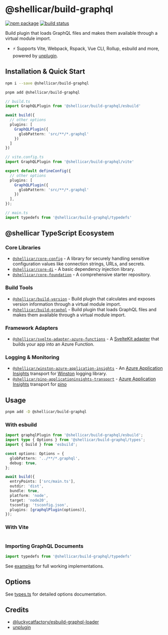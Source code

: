# @shellicar/build-graphql

[![npm package](https://img.shields.io/npm/v/@shellicar/build-graphql.svg)](https://npmjs.com/package/@shellicar/build-graphql)
[![build status](https://github.com/shellicar/build-graphql/actions/workflows/node.js.yml/badge.svg)](https://github.com/shellicar/build-graphql/actions/workflows/node.js.yml)

Build plugin that loads GraphQL files and makes them available through a virtual module import.

- ⚡️ Supports Vite, Webpack, Rspack, Vue CLI, Rollup, esbuild and more, powered by [unplugin].

## Installation & Quick Start

```sh
npm i --save @shellicar/build-graphql
```

```sh
pnpm add @shellicar/build-graphql
```

```ts
// build.ts
import GraphQLPlugin from '@shellicar/build-graphql/esbuild'

await build({
  // other options
  plugins: [
    GraphQLPlugin({ 
      globPattern: 'src/**/*.graphql'
    })
  ]
})
```

```ts
// vite.config.ts
import GraphQLPlugin from '@shellicar/build-graphql/vite'

export default defineConfig({
  // other options
  plugins: [
    GraphQLPlugin({ 
      globPattern: 'src/**/*.graphql'
    })
  ],
});
```

```ts
// main.ts
import typedefs from '@shellicar/build-graphql/typedefs'
```

<!-- BEGIN_ECOSYSTEM -->

## @shellicar TypeScript Ecosystem

### Core Libraries

- [`@shellicar/core-config`](https://github.com/shellicar/core-config) - A library for securely handling sensitive configuration values like connection strings, URLs, and secrets.
- [`@shellicar/core-di`](https://github.com/shellicar/core-di) - A basic dependency injection library.
- [`@shellicar/core-foundation`](https://github.com/shellicar/core-foundation) - A comprehensive starter repository.

### Build Tools

- [`@shellicar/build-version`](https://github.com/shellicar/build-version) - Build plugin that calculates and exposes version information through a virtual module import.
- [`@shellicar/build-graphql`](https://github.com/shellicar/build-graphql) - Build plugin that loads GraphQL files and makes them available through a virtual module import.

### Framework Adapters

- [`@shellicar/svelte-adapter-azure-functions`](https://github.com/shellicar/svelte-adapter-azure-functions) - A [SvelteKit adapter](https://kit.svelte.dev/docs/adapters) that builds your app into an Azure Function.

### Logging & Monitoring

- [`@shellicar/winston-azure-application-insights`](https://github.com/shellicar/winston-azure-application-insights) - An [Azure Application Insights](https://azure.microsoft.com/en-us/services/application-insights/) transport for [Winston](https://github.com/winstonjs/winston) logging library.
- [`@shellicar/pino-applicationinsights-transport`](https://github.com/shellicar/pino-applicationinsights-transport) - [Azure Application Insights](https://azure.microsoft.com/en-us/services/application-insights) transport for [pino](https://github.com/pinojs/pino)

<!-- END_ECOSYSTEM -->

## Usage

```sh
pnpm add -D @shellicar/build-graphql
```

### With esbuild

```ts
import graphqlPlugin from '@shellicar/build-graphql/esbuild';
import type { Options } from '@shellicar/build-graphql/types';
import { build } from 'esbuild';

const options: Options = {
  globPattern: '../**/*.graphql',
  debug: true,
};

await build({
  entryPoints: ['src/main.ts'],
  outdir: 'dist',
  bundle: true,
  platform: 'node',
  target: 'node20',
  tsconfig: 'tsconfig.json',
  plugins: [graphqlPlugin(options)],
});
```

### With Vite

```ts

```

### Importing GraphQL Documents

```ts
import typedefs from '@shellicar/build-graphql/typedefs'
```

See [examples](./examples) for full working implementations.

## Options

See [types.ts](./packages/build-graphql/src/core/types.ts) for detailed options documentation.

## Credits

- [@luckycatfactory/esbuild-graphql-loader]
- [unplugin]

[@luckycatfactory/esbuild-graphql-loader]: https://github.com/luckycatfactory/esbuild-graphql-loader
[unplugin]: https://github.com/unjs/unplugin
